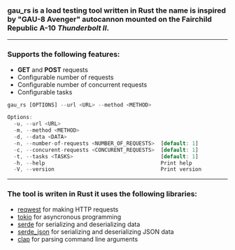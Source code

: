 ### **gau_rs** is a load testing tool written in Rust the name is inspired by "**GAU-8 Avenger**" autocannon mounted on the **Fairchild Republic A-10** ***Thunderbolt II***. 
---

### Supports the following features:

- **GET** and **POST** requests
- Configurable number of requests
- Configurable number of concurrent requests
- Configurable tasks

```rust
gau_rs [OPTIONS] --url <URL> --method <METHOD>
```
```rust
Options:
  -u, --url <URL>
  -m, --method <METHOD>
  -d, --data <DATA>
  -n, --number-of-requests <NUMBER_OF_REQUESTS>  [default: 1]
  -c, --concurent-requests <CONCURENT_REQUESTS>  [default: 1]
  -t, --tasks <TASKS>                            [default: 1]
  -h, --help                                     Print help
  -V, --version                                  Print version
  ```







---
### The tool is writen in Rust it uses the following libraries:
- [reqwest](https://docs.rs/reqwest/0.11.3/reqwest/) for making HTTP requests
- [tokio](https://docs.rs/tokio/1.0.1/tokio/) for asyncronous programming
- [serde](https://docs.rs/serde/1.0.123/serde/) for serializing and deserializing data
- [serde_json](https://docs.rs/serde_json/1.0.64/serde_json/) for serializing and deserializing JSON data
- [clap](https://docs.rs/clap/2.33.3/clap/) for parsing command line arguments

